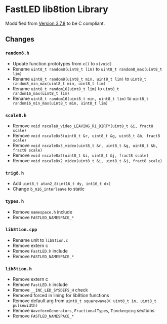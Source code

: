 # FastLED lib8tion Library

Moddified from [Version 3.7.8](https://github.com/FastLED/FastLED/tree/3.7.8/src/lib8tion) to be C compliant.

## Changes

### `random8.h`

* Update function prototypes from `x()` to `x(void)`
* Rename `uint8_t random8(uint8_t lim)` to `uint8_t random8_max(uint8_t lim)`
* Rename `uint8_t random8(uint8_t min, uint8_t lim)` to `uint8_t random8_min_max(uint8_t min, uint8_t lim)`
* Rename `uint8_t random16(uint8_t lim)` to `uint8_t random16_max(uint8_t lim)`
* Rename `uint8_t random16(uint8_t min, uint8_t lim)` to `uint8_t random16_min_max(uint8_t min, uint8_t lim)`

### `scale8.h`

* Remove `void nscale8_video_LEAVING_R1_DIRTY(uint8_t &i, fract8 scale)`
* Remove `void nscale8x3(uint8_t &r, uint8_t &g, uint8_t &b, fract8 scale)`
* Remove `void nscale8x3_video(uint8_t &r, uint8_t &g, uint8_t &b, fract8 scale)`
* Remove `void nscale8x2(uint8_t &i, uint8_t &j, fract8 scale)`
* Remove `void nscale8x2_video(uint8_t &i, uint8_t &j, fract8 scale)`

### `trig8.h`

* Add `uint8_t atan2_8(int16_t dy, int16_t dx)`
* Change `b_m16_interleave` to static

### `types.h`

* Remove `namespace.h` include
* Remove `FASTLED_NAMESPACE_*`

### `lib8tion.cpp`

* Rename unit to `lib8tion.c`
* Remove extern c
* Remove `FastLED.h` include
* Remove `FASTLED_NAMESPACE_*`

### `lib8tion.h`

* Remove extern c
* Remove `FastLED.h` include
* Remove `__INC_LED_SYSDEFS_H` check
* Removed forced in lining for lib8tion functions
* Remove default arg from `uint8_t squarewave8( uint8_t in, uint8_t pulsewidth)`
* Remove `WaveformGenerators`, `FractionalTypes`, `Timekeeping` sections
* Remove `FASTLED_NAMESPACE_*`
